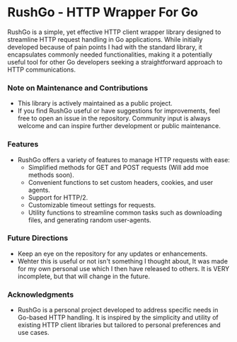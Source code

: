 # RushGo - HTTP Wrapper For Go

RushGo is a simple, yet effective HTTP client wrapper library designed to streamline HTTP request handling in Go applications. While initially developed because of pain points I had with the standard library, it encapsulates commonly needed functionalities, making it a potentially useful tool for other Go developers seeking a straightforward approach to HTTP communications.

### Note on Maintenance and Contributions
- This library is actively maintained as a public project.
- If you find RushGo useful or have suggestions for improvements, feel free to open an issue in the repository. Community input is always welcome and can inspire further development or public maintenance.

### Features
- RushGo offers a variety of features to manage HTTP requests with ease:
  - Simplified methods for GET and POST requests (Will add moe methods soon).
  - Convenient functions to set custom headers, cookies, and user agents.
  - Support for HTTP/2.
  - Customizable timeout settings for requests.
  - Utility functions to streamline common tasks such as downloading files, and generating random user-agents.

### Future Directions
- Keep an eye on the repository for any updates or enhancements.
- Wehter this is useful or not isn't something I thought about, It was made for my own personal use which I then have released to others. It is VERY incomplete, but that will change in the future.

### Acknowledgments
- RushGo is a personal project developed to address specific needs in Go-based HTTP handling. It is inspired by the simplicity and utility of existing HTTP client libraries but tailored to personal preferences and use cases.
